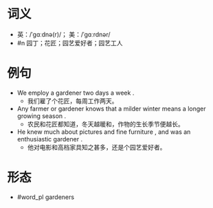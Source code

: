 # 词义
- 英：/ˈɡɑːdnə(r)/； 美：/ˈɡɑːrdnər/
- #n 园丁；花匠；园艺爱好者；园艺工人
# 例句
- We employ a gardener two days a week .
	- 我们雇了个花匠，每周工作两天。
- Any farmer or gardener knows that a milder winter means a longer growing season .
	- 农民和花匠都知道，冬天越暖和，作物的生长季节便越长。
- He knew much about pictures and fine furniture , and was an enthusiastic gardener .
	- 他对电影和高档家具知之甚多，还是个园艺爱好者。
# 形态
- #word_pl gardeners
